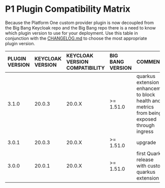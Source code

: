 # P1 Plugin Compatibility Matrix
Because the Platform One custom provider plugin is now decoupled from the Big Bang Keycloak repo and the Big Bang repo there is a need to know which plugin version to use for your deployment. Use this table in conjunction with the [CHANGELOG.md](CHANGE.LOG) to choose the most appropriate plugin version.

| **PLUGIN VERSION** | **KEYCLOAK VERSION** | **KEYCLOAK VERSION**<br>**COMPATIBILITY** | **BIG BANG VERSION**  | **COMMENTS**  |
|:-----------------|:-------------|:---------------|:---------------|:-------|
| 3.1.0   | 20.0.3    | 20.0.X      | >= 1.51.0   | quarkus extension enhancement<br>to block health and metrics<br>from being exposed through ingress |
| 3.0.1   | 20.0.3    | 20.0.X      | >= 1.51.0   | upgrade |
| 3.0.0   | 20.0.1    | 20.0.X      | >= 1.51.0   | first Quarkus release<br>with custom quarkus extension |